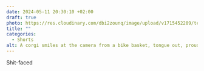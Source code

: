 ```yaml
---
date: 2024-05-11 20:30:10 +02:00
draft: true
photo: https://res.cloudinary.com/dbi2zounq/image/upload/v1715452209/tebhazumjk9li05a3uyk.jpg
title: ""
categories:
  - Shorts
alt: A corgi smiles at the camera from a bike basket, tongue out, proud of having rolled in a large puddle of feces.
---
```


Shit-faced
